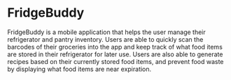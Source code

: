 # FridgeBuddy
FridgeBuddy is a mobile application that helps the user manage their refrigerator and pantry inventory. Users are able to quickly scan the barcodes of their groceries into the app and keep track of what food items are stored in their refrigerator for later use. Users are also able to generate recipes based on their currently stored food items, and prevent food waste by displaying what food items are near expiration.
